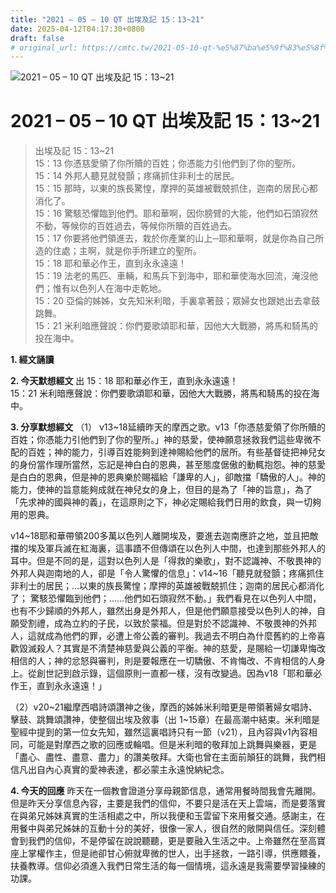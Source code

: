 ```yaml
---
title: "2021 – 05 – 10 QT 出埃及記 15：13~21"
date: 2025-04-12T04:17:30+0800
draft: false
# original_url: https://cmtc.tw/2021-05-10-qt-%e5%87%ba%e5%9f%83%e5%8f%8a%e8%a8%98-15%ef%bc%9a1321
---
```


![2021 – 05 – 10 QT 出埃及記 15：13\~21](/images/qt.jpg   "2021 – 05 – 10 QT 出埃及記 15：13\~21")

# 2021 – 05 – 10 QT 出埃及記 15：13\~21

> 出埃及記 15：13\~21  
> 15：13 你憑慈愛領了你所贖的百姓；你憑能力引他們到了你的聖所。  
> 15：14 外邦人聽見就發顫；疼痛抓住非利士的居民。  
> 15：15 那時，以東的族長驚惶，摩押的英雄被戰兢抓住，迦南的居民心都消化了。  
> 15：16 驚駭恐懼臨到他們。耶和華啊，因你膀臂的大能，他們如石頭寂然不動，等候你的百姓過去，等候你所贖的百姓過去。  
> 15：17 你要將他們領進去，栽於你產業的山上─耶和華啊，就是你為自己所造的住處；主啊，就是你手所建立的聖所。  
> 15：18 耶和華必作王，直到永永遠遠！  
> 15：19 法老的馬匹、車輛，和馬兵下到海中，耶和華使海水回流，淹沒他們；惟有以色列人在海中走乾地。  
> 15：20 亞倫的姊姊，女先知米利暗，手裏拿著鼓；眾婦女也跟她出去拿鼓跳舞。  
> 15：21 米利暗應聲說：你們要歌頌耶和華，因他大大戰勝，將馬和騎馬的投在海中。

**1. 經文誦讀**

**2.  今天默想經文**
出 15：18 耶和華必作王，直到永永遠遠！  
15：21 米利暗應聲說：你們要歌頌耶和華，因他大大戰勝，將馬和騎馬的投在海中。

**3. 分享默想經文**
（1） v13\~18延續昨天的摩西之歌。v13「你憑慈愛領了你所贖的百姓；你憑能力引他們到了你的聖所。」神的慈愛，使神願意拯救我們這些卑微不配的百姓；神的能力，引導百姓能夠到達神賜給他們的居所。有些基督徒把神兒女的身份當作理所當然，忘記是神白白的恩典，甚至態度倨傲的動輒抱怨。神的慈愛是白白的恩典，但是神的恩典樂於賜福給「謙卑的人」，卻敵擋「驕傲的人」。神的能力，使神的旨意能夠成就在神兒女的身上，但目的是為了「神的旨意」，為了「先求神的國與神的義」，在這原則之下，神必定賜給我們日用的飲食，與一切夠用的恩典。

v14\~18耶和華帶領200多萬以色列人離開埃及，要進去迦南應許之地，並且把敵擋的埃及軍兵滅在紅海裏，這事蹟不但傳頌在以色列人中間，也達到那些外邦人的耳中。但是不同的是，這對以色列人是「得救的樂歌」，對不認識神、不敬畏神的外邦人與迦南地的人，卻是「令人驚懼的信息」：v14\~16「聽見就發顫；疼痛抓住非利士的居民；…以東的族長驚惶；摩押的英雄被戰兢抓住；迦南的居民心都消化了； 驚駭恐懼臨到他們；……他們如石頭寂然不動。」我們看見在以色列人中間，也有不少歸順的外邦人，雖然出身是外邦人，但是他們願意接受以色列人的神，自願受割禮，成為立約的子民，以致於蒙福。但是對於不認識神、不敬畏神的外邦人，這就成為他們的罪，必遭上帝公義的審判。我過去不明白為什麼舊約的上帝喜歡毀滅殺人？其實是不清楚神慈愛與公義的平衡。神的慈愛，是賜給一切謙卑悔改相信的人；神的忿怒與審判，則是要報應在一切驕傲、不肯悔改、不肯相信的人身上。從創世記到啟示錄，這個原則一直都一樣，沒有改變過。因為v18「耶和華必作王，直到永永遠遠！」

（2）v20\~21繼摩西唱詩頌讚神之後，摩西的姊姊米利暗更是帶領著婦女唱詩、擊鼓、跳舞頌讚神，使整個出埃及敘事（出 1\~15章）在最高潮中結束。米利暗是聖經中提到的第一位女先知，雖然這裏唱詩只有一節（v21），且內容與v1內容相同，可能是對摩西之歌的回應或輪唱。但是米利暗的敬拜加上跳舞與樂器，更是「盡心、盡性、盡意、盡力」的讚美敬拜。大衛也曾在主面前顛狂的跳舞，我們相信凡出自內心真實的愛神表達，都必蒙主永遠悅納紀念。

**4. 今天的回應**
昨天在一個教會證道分享母親節信息，通常用餐時間我會先離開。但是昨天分享信息內容，主要是我們的信仰，不要只是活在天上雲端，而是要落實在與弟兄姊妹真實的生活相處之中，所以我便和玉雲留下來用餐交通。感謝主，在用餐中與弟兄姊妹的互動十分的美好，很像一家人，很自然的敞開與信任。深刻體會到我們的信仰，不是停留在說說聽聽，更是要融入生活之中。上帝雖然在至高寶座上掌權作主，但是祂卻甘心俯就卑微的世人，出手拯救，一路引導，供應餵養，扶養教導。信仰必須進入我們日常生活的每一個情境，這永遠是我需要學習操練的功課。
